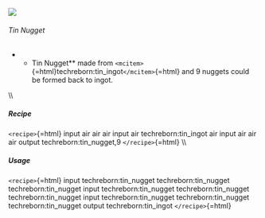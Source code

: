 ![](/mods/techreborn/tin_nugget.png)

###### Tin Nugget

-   -   Tin Nugget** made from
        `<mcitem>`{=html}techreborn:tin_ingot`</mcitem>`{=html} and 9
        nuggets could be formed back to ingot.

\\\\

##### Recipe

`<recipe>`{=html} input air air air input air techreborn:tin_ingot air
input air air air output techreborn:tin_nugget,9 `</recipe>`{=html} \\\\

##### Usage

`<recipe>`{=html} input techreborn:tin_nugget techreborn:tin_nugget
techreborn:tin_nugget input techreborn:tin_nugget techreborn:tin_nugget
techreborn:tin_nugget input techreborn:tin_nugget techreborn:tin_nugget
techreborn:tin_nugget output techreborn:tin_ingot `</recipe>`{=html}
